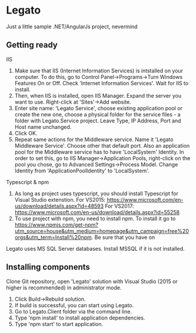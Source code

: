 # Legato
Just a little sample .NET/AngularJs project, nevermind

## Getting ready
IIS
1. Make sure that IIS (Internet Information Services) is intstalled on your computer.
   To do this, go to Control Panel->Programs->Turn Windows Features On or Off. Check 'Internet Information Services'.
   Wait for IIS to install.
2. Then, when IIS is installed, open IIS Manager. Expand the server you want to use. Right-click at 'Sites'->Add website.
3. Enter site name: 'Legato Service', choose existing application pool or create the new one,
   choose a physical folder for the service files - a folder with Legato.Service project.
   Leave Type, IP Address, Port and Host name unchanged.
4. Click OK.
5. Repeat same actions for the Middleware service. Name it 'Legato Middleware Service'. Choose other that default port.
   Also an application pool for the Middleware service has to have 'LocalSystem' Identity.
   In order to set this, go to IIS Manager->Application Pools, right-click on the pool you chose, go to Advanced Settings->Process Model.
   Change Identity from 'ApplicationPoolIdentity' to 'LocalSystem'.

Typescript & npm
1. As long as project uses typescript, you should install Typescript for Visual Studio extenstion.
   For VS2015: https://www.microsoft.com/en-us/download/details.aspx?id=48593
   For VS2017: https://www.microsoft.com/en-us/download/details.aspx?id=55258
2. To use project with npm, you need to install npm.
   To install it go to https://www.npmjs.com/get-npm?utm_source=house&utm_medium=homepage&utm_campaign=free%20orgs&utm_term=Install%20npm.
   Be sure that you have on

Legato uses MS SQL Server databases. Install MSSQL if it is not installed.

## Installing components

Clone Git repository, open 'Legato' solution with Visual Studio (2015 or higher is recommended) in administrator mode.

1. Click Build->Rebuild solution.
2. If build is successful, you can start using Legato.
7. Go to Legato.Client folder via the command line.
8. Type 'npm install' to install application dependencies.
9. Type 'npm start' to start application.